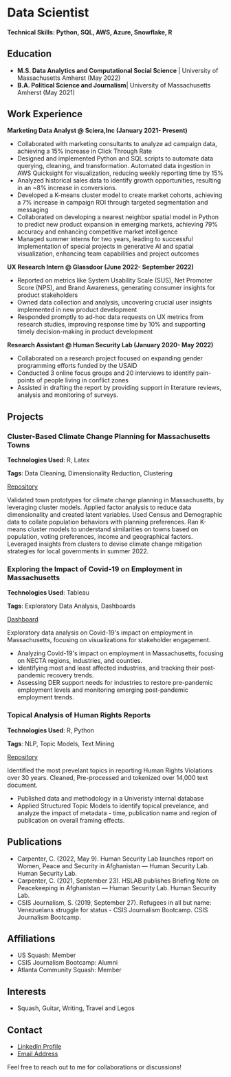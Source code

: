 
# Data Scientist

#### **Technical Skills**: Python, SQL, AWS, Azure, Snowflake, R



## Education
- **M.S. Data Analytics and Computational Social Science** |
  University of Massachusetts Amherst (May 2022)
- **B.A. Political Science and Journalism**|
  University of Massachusetts Amherst (May 2021)


## Work Experience

**Marketing Data Analyst @ Sciera,Inc (January 2021- Present)**
- Collaborated with marketing consultants to analyze ad campaign data, achieving a 15% increase in Click Through Rate
- Designed and implemented Python and SQL scripts to automate data querying, cleaning, and transformation. Automated data ingestion in AWS Quicksight for visualization, reducing weekly reporting time by 15%
- Analyzed historical sales data to identify growth opportunities, resulting in an ~8% increase in conversions.
- Developed a K-means cluster model to create market cohorts, achieving a 7% increase in campaign ROI through targeted segmentation and messaging
- Collaborated on developing a nearest neighbor spatial model in Python to predict new product expansion in emerging markets, achieving 79% accuracy and enhancing competitive market intelligence
- Managed summer interns for two years, leading to successful implementation of special projects in generative AI and spatial visualization, enhancing team capabilities and project outcomes
  
**UX Research Intern @ Glassdoor (June 2022- September 2022)**
- Reported on metrics like System Usability Scale (SUS), Net Promoter Score (NPS), and Brand Awareness, generating consumer insights for product stakeholders
- Owned data collection and analysis, uncovering crucial user insights implemented in new product development
- Responded promptly to ad-hoc data requests on UX metrics from research studies, improving response time by 10% and supporting timely decision-making in product development
  
**Research Assistant @ Human Security Lab (January 2020- May 2022)**
- Collaborated on a research project focused on expanding gender programming efforts funded by the USAID
- Conducted 3 online focus groups and 20 interviews to identify pain-points of people living in conflict zones
- Assisted in drafting the report by providing support in literature reviews, analysis and monitoring of surveys.


## Projects
### Cluster-Based Climate Change Planning for Massachusetts Towns

**Technologies Used**: R, Latex

**Tags**: Data Cleaning, Dimensionality Reduction, Clustering

[Repository](https://github.com/Isha-Mahajan12/copemunicipal)

Validated town prototypes for climate change planning in Massachusetts, by leveraging cluster models. Applied factor analysis to reduce data dimensionality and created latent variables. Used Census and Demographic data to collate population behaviors with planning preferences. Ran K-means cluster models to understand similarities on towns based on population, voting preferences, income and geographical factors. Leveraged insights from clusters to devise climate change mitigation strategies for local governments in summer 2022. 


### Exploring the Impact of Covid-19 on Employment in Massachusetts

**Technologies Used**: Tableau

**Tags**: Exploratory Data Analysis, Dashboards 

[Dashboard](https://public.tableau.com/app/profile/isha.mahajan/viz/DashboardFinal_16632644722990/NECTARegionalIndustryImpact)

Exploratory data analysis on Covid-19's impact on employment in Massachusetts, focusing on visualizations for stakeholder engagement. 

- Analyzing Covid-19's impact on employment in Massachusetts, focusing on NECTA regions, industries, and counties.
- Identifying most and least affected industries, and tracking their post-pandemic recovery trends.
- Assessing DER support needs for industries to restore pre-pandemic employment levels and monitoring emerging post-pandemic employment trends.

### Topical Analysis of Human Rights Reports

**Technologies Used**: R, Python

**Tags**: NLP, Topic Models, Text Mining

[Repository](https://github.com/Isha-Mahajan12/stm_human_rights)

Identified the most prevelant topics in reporting Human Rights Violations over 30 years. Cleaned, Pre-processed and tokenized over 14,000 text document. 
- Published data and methodology in a Univeristy internal database
- Applied Structured Topic Models to identify topical prevelance, and analyze the impact of metadata - time, publication name and region of publication on overall framing effects. 


## Publications
- Carpenter, C. (2022, May 9). Human Security Lab launches report on Women, Peace and Security in Afghanistan — Human Security Lab. Human Security Lab. 
- Carpenter, C. (2021, September 23). HSLAB publishes Briefing Note on Peacekeeping in Afghanistan — Human Security Lab. Human Security Lab. 
- CSIS Journalism, S. (2019, September 27). Refugees in all but name: Venezuelans struggle for status - CSIS Journalism Bootcamp. CSIS Journalism Bootcamp.


## Affiliations
- US Squash: Member
- CSIS Journalism Bootcamp: Alumni
- Atlanta Community Squash: Member

## Interests
- Squash, Guitar, Writing, Travel and Legos

## Contact
- [LinkedIn Profile](https://www.linkedin.com/in/ishaakshitamahajan/)
- [Email Address](mailto:imahajan@umass.edu)

Feel free to reach out to me for collaborations or discussions!
